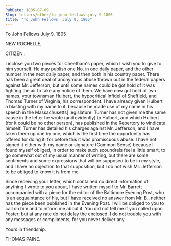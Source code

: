 ```yaml
---
PubDate: 1805-07-09
Slug: letters/other/to-john-fellows-july-9-1805
title: "To John Fellows  July 9, 1805"
---
```


   To John Fellows  July 9, 1805

   NEW ROCHELLE,

   CITIZEN :

   I inclose you two pieces for Cheetham's paper, which I wish you to give to
   him yourself. He may publish one No. in one daily paper, and the other
   number in the next daily paper, and then both in his country paper. There
   has been a great deal of anonymous abuse thrown out in the federal papers
   against Mr. Jefferson, but until some names could be got hold of it was
   fighting the air to take any notice of them. We have now got hold of two
   names, your townsman Hulbert, the hypocritical Infidel of Sheffield, and
   Thomas Turner of Virginia, his correspondent. I have already given Hulbert
   a blasting with my name to it, because he made use of my name in his
   speech in the Massachusetts] legislature. Turner has not given me the same
   cause in the letter he wrote (and evidently) to Hulbert, and which Hulbert
   (for it could be no other person), has published in the Repertory to
   vindicate himself. Turner has detailed his charges against Mr. Jefferson,
   and I have taken them up one by one, which is the first time the
   opportunity has offered for doing it; for before this it was promiscuous
   abuse. I have not signed it either with my name or signature (Common
   Sense) because I found myself obliged, in order to make such scoundrels
   feel a little smart, to go somewhat out of my usual manner of writing, but
   there are some sentiments and some expressions that will be supposed to be
   in my style, and I have no objection to that supposition, but I do not
   wish Mr. Jefferson to be obliged to know it is from me.

   Since receiving your letter, which contained no direct information of
   anything I wrote to you about, I have written myself to Mr. Barrett
   accompanied with a piece for the editor of the Baltimore Evening Post, who
   is an acquaintance of his, but I have received no answer from Mr. B.,
   neither has the piece been published in the Evening Post. I will be
   obliged to you to call on him and to inform me about it. You did not tell
   me if you called upon Foster; but at any rate do not delay the enclosed. I
   do not trouble you with any messages or compliments, for you never deliver
   any.

   Yours in friendship.

   THOMAS PAINE.


